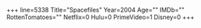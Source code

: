 +++
line=5338
Title="Spacefiles"
Year=2004
Age=""
IMDb=""
RottenTomatoes=""
Netflix=0
Hulu=0
PrimeVideo=1
Disney=0
+++

